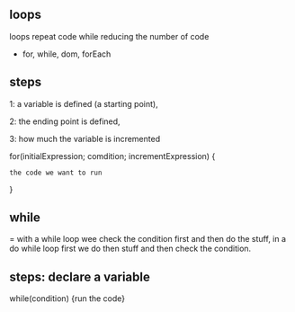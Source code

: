 
## loops
loops repeat code while reducing the number of code

* for, while, dom, forEach

## steps
1: a variable is defined (a starting point),

2: the ending point is defined,

3: how much the variable is incremented

for(initialExpression; comdition; incrementExpression) {

    the code we want to run
    
}

## while
= with a while loop wee check the condition first and then do the stuff, in a do while loop first we do then stuff and then check the condition.

## steps: declare a variable

while(condition) {run the code}

